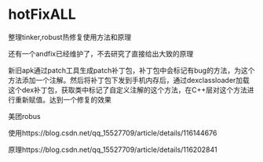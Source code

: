 # hotFixALL
整理tinker,robust热修复使用方法和原理

还有一个andfix已经维护了，不去研究了直接给出大致的原理

新旧apk通过patch工具生成patch补丁包，补丁包中会标记有bug的方法，为这个方法添加一个注解。然后将补丁包下发到手机内存后，通过dexclassloader加载这个dex补丁包，获取类中标记了自定义注解的这个方法，在C++层对这个方法进行重新赋值。达到一个修复的效果


美团robus

使用https://blog.csdn.net/qq_15527709/article/details/116144676

原理https://blog.csdn.net/qq_15527709/article/details/116202841
